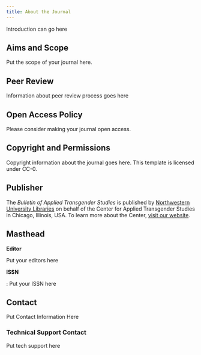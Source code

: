 ```yaml
---
title: About the Journal
---
```


Introduction can go here

## Aims and Scope

Put the scope of your journal here.

## Peer Review

Information about peer review process goes here

## Open Access Policy

Please consider making your journal open access.

## Copyright and Permissions

Copyright information about the journal goes here. This template is licensed under CC-0.

## Publisher

The _Bulletin of Applied Transgender Studies_ is published by [Northwestern University Libraries](https://www.library.northwestern.edu) on behalf of the Center for Applied Transgender Studies in Chicago, Illinois, USA. To learn more about the Center, [visit our website](https://www.appliedtransstudies.org/).

## Masthead

**Editor**

Put your editors here

**ISSN**

: Put your ISSN here

## Contact

Put Contact Information Here

### Technical Support Contact

Put tech support here

